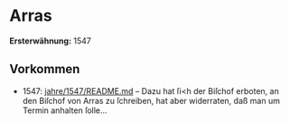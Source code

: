# Arras

**Ersterwähnung:** 1547

## Vorkommen
- 1547: [jahre/1547/README.md](../jahre/1547/README.md) – Dazu hat ſi<h der Biſchof erboten, an den Biſchof von
Arras zu ſchreiben, hat aber widerraten, daß man um
Termin anhalten ſolle...
